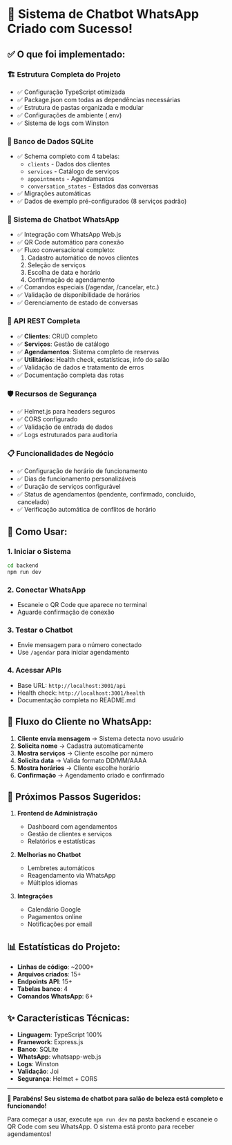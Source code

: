 # 🎉 Sistema de Chatbot WhatsApp Criado com Sucesso!

## ✅ O que foi implementado:

### 🏗️ Estrutura Completa do Projeto
- ✅ Configuração TypeScript otimizada
- ✅ Package.json com todas as dependências necessárias
- ✅ Estrutura de pastas organizada e modular
- ✅ Configurações de ambiente (.env)
- ✅ Sistema de logs com Winston

### 💾 Banco de Dados SQLite
- ✅ Schema completo com 4 tabelas:
  - `clients` - Dados dos clientes
  - `services` - Catálogo de serviços
  - `appointments` - Agendamentos
  - `conversation_states` - Estados das conversas
- ✅ Migrações automáticas
- ✅ Dados de exemplo pré-configurados (8 serviços padrão)

### 💬 Sistema de Chatbot WhatsApp
- ✅ Integração com WhatsApp Web.js
- ✅ QR Code automático para conexão
- ✅ Fluxo conversacional completo:
  1. Cadastro automático de novos clientes
  2. Seleção de serviços
  3. Escolha de data e horário
  4. Confirmação de agendamento
- ✅ Comandos especiais (/agendar, /cancelar, etc.)
- ✅ Validação de disponibilidade de horários
- ✅ Gerenciamento de estado de conversas

### 🔌 API REST Completa
- ✅ **Clientes**: CRUD completo
- ✅ **Serviços**: Gestão de catálogo
- ✅ **Agendamentos**: Sistema completo de reservas
- ✅ **Utilitários**: Health check, estatísticas, info do salão
- ✅ Validação de dados e tratamento de erros
- ✅ Documentação completa das rotas

### 🛡️ Recursos de Segurança
- ✅ Helmet.js para headers seguros
- ✅ CORS configurado
- ✅ Validação de entrada de dados
- ✅ Logs estruturados para auditoria

### 📋 Funcionalidades de Negócio
- ✅ Configuração de horário de funcionamento
- ✅ Dias de funcionamento personalizáveis
- ✅ Duração de serviços configurável
- ✅ Status de agendamentos (pendente, confirmado, concluído, cancelado)
- ✅ Verificação automática de conflitos de horário

## 🚀 Como Usar:

### 1. Iniciar o Sistema
```bash
cd backend
npm run dev
```

### 2. Conectar WhatsApp
- Escaneie o QR Code que aparece no terminal
- Aguarde confirmação de conexão

### 3. Testar o Chatbot
- Envie mensagem para o número conectado
- Use `/agendar` para iniciar agendamento

### 4. Acessar APIs
- Base URL: `http://localhost:3001/api`
- Health check: `http://localhost:3001/health`
- Documentação completa no README.md

## 📱 Fluxo do Cliente no WhatsApp:

1. **Cliente envia mensagem** → Sistema detecta novo usuário
2. **Solicita nome** → Cadastra automaticamente
3. **Mostra serviços** → Cliente escolhe por número
4. **Solicita data** → Valida formato DD/MM/AAAA
5. **Mostra horários** → Cliente escolhe horário
6. **Confirmação** → Agendamento criado e confirmado

## 🎯 Próximos Passos Sugeridos:

1. **Frontend de Administração**
   - Dashboard com agendamentos
   - Gestão de clientes e serviços
   - Relatórios e estatísticas

2. **Melhorias no Chatbot**
   - Lembretes automáticos
   - Reagendamento via WhatsApp
   - Múltiplos idiomas

3. **Integrações**
   - Calendário Google
   - Pagamentos online
   - Notificações por email

## 📊 Estatísticas do Projeto:

- **Linhas de código**: ~2000+
- **Arquivos criados**: 15+
- **Endpoints API**: 15+
- **Tabelas banco**: 4
- **Comandos WhatsApp**: 6+

## ✨ Características Técnicas:

- **Linguagem**: TypeScript 100%
- **Framework**: Express.js
- **Banco**: SQLite
- **WhatsApp**: whatsapp-web.js
- **Logs**: Winston
- **Validação**: Joi
- **Segurança**: Helmet + CORS

---

🎉 **Parabéns! Seu sistema de chatbot para salão de beleza está completo e funcionando!**

Para começar a usar, execute `npm run dev` na pasta backend e escaneie o QR Code com seu WhatsApp. O sistema está pronto para receber agendamentos!